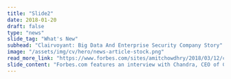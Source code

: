 ```yaml
---
title: "Slide2"
date: 2018-01-20
draft: false
type: "news"
slide_tag: "What's New"
subhead: "Clairvoyant: Big Data And Enterprise Security Company Story"
image: "/assets/img/cv/hero/news-article-stock.png"
read_more_link: "https://www.forbes.com/sites/amitchowdhry/2018/03/12/clairvoyant-the-story-behind-this-big-data-and-enterprise-security-company/#40b088ac14b8"
slide_content: "Forbes.com features an interview with Chandra, CEO of Clairvoyant talking about the genesis of Clairvoyant as a company and creation of Kogni as a data security product to address sensitive ..."
---
```

